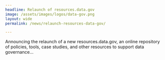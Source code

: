 ```yaml
---
headline: Relaunch of resources.data.gov
image: /assets/images/logos/data-gov.png
layout: wide
permalink: /news/relaunch-resources-data-gov/

---
```

Announcing the relaunch of a new resources.data.gov, an online repository of policies, tools, case studies, and other resources to support data governance...